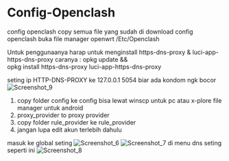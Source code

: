 # Config-Openclash
config openclash
copy semua file yang sudah di download config openclash
buka file manager openwrt /Etc/Openclash


Untuk penggunaanya harap untuk menginstall https-dns-proxy & luci-app-https-dns-proxy caranya :
opkg update &&\
opkg install https-dns-proxy luci-app-https-dns-proxy

seting ip HTTP-DNS-PROXY ke 127.0.0.1 5054
biar ada kondom ngk bocor
![Screenshot_9](https://user-images.githubusercontent.com/79288577/145673506-7953076e-35ca-428f-b097-6d8094593e15.png)


1. copy folder config ke config bisa lewat winscp untuk pc atau x-plore file manager untuk android
2. proxy_provider to proxy provider 
3. copy folder rule_provider ke rule_provider
4. jangan lupa edit akun terlebih dahulu 

masuk ke global seting 
![Screenshot_6](https://user-images.githubusercontent.com/79288577/145673394-2f62401f-af56-43d2-ac31-dfe17846d4b7.png)
![Screenshot_7](https://user-images.githubusercontent.com/79288577/145673398-92ae70aa-d9f0-40a4-b4da-2a53295d2a11.png)
di menu dns seting seperti ini
![Screenshot_8](https://user-images.githubusercontent.com/79288577/145673426-ac0e27aa-71c0-4a8b-8db2-faf5ff59aee3.png)
